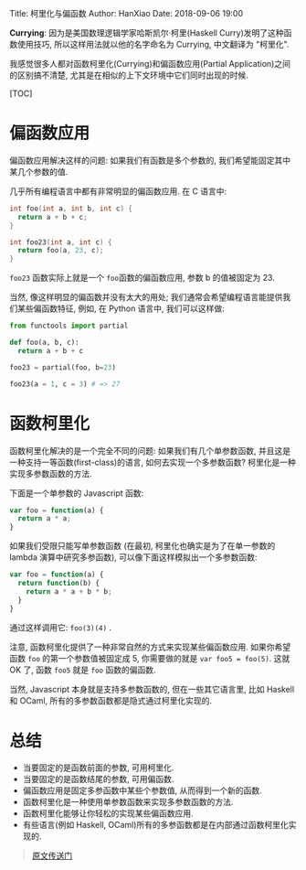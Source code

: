 Title: 柯里化与偏函数
Author: HanXiao
Date: 2018-09-06 19:00

**Currying**: 因为是美国数理逻辑学家哈斯凯尔·柯里(Haskell Curry)发明了这种函数使用技巧, 所以这样用法就以他的名字命名为 Currying, 中文翻译为 "柯里化".

我感觉很多人都对函数柯里化(Currying)和偏函数应用(Partial Application)之间的区别搞不清楚, 尤其是在相似的上下文环境中它们同时出现的时候.

[TOC]

# 偏函数应用

偏函数应用解决这样的问题: 如果我们有函数是多个参数的, 我们希望能固定其中某几个参数的值.

几乎所有编程语言中都有非常明显的偏函数应用. 在 C 语言中:

```c
int foo(int a, int b, int c) {
  return a + b + c;
}

int foo23(int a, int c) {
  return foo(a, 23, c);
}
```

`foo23` 函数实际上就是一个 `foo`函数的偏函数应用, 参数 b 的值被固定为 23.

当然, 像这样明显的偏函数并没有太大的用处; 我们通常会希望编程语言能提供我们某些偏函数特征, 例如, 在 Python 语言中, 我们可以这样做:

```py
from functools import partial

def foo(a, b, c):
  return a + b + c

foo23 = partial(foo, b=23)

foo23(a = 1, c = 3) # => 27
```

# 函数柯里化

函数柯里化解决的是一个完全不同的问题: 如果我们有几个单参数函数, 并且这是一种支持一等函数(first-class)的语言, 如何去实现一个多参数函数? 柯里化是一种实现多参数函数的方法.

下面是一个单参数的 Javascript 函数:

```js
var foo = function(a) {
  return a * a;
}
```

如果我们受限只能写单参数函数 (在最初, 柯里化也确实是为了在单一参数的 lambda 演算中研究多参函数), 可以像下面这样模拟出一个多参数函数:

```js
var foo = function(a) {
  return function(b) {
    return a * a + b * b;
  }
}
```

通过这样调用它: `foo(3)(4)` .

注意, 函数柯里化提供了一种非常自然的方式来实现某些偏函数应用. 如果你希望函数 `foo` 的第一个参数值被固定成 5, 你需要做的就是 `var foo5 = foo(5)`. 这就 OK 了, 函数 `foo5` 就是 `foo` 函数的偏函数.

当然, Javascript 本身就是支持多参数函数的, 但在一些其它语言里, 比如 Haskell 和 OCaml, 所有的多参数函数都是隐式通过柯里化实现的.

# 总结

- 当要固定的是函数前面的参数, 可用柯里化.
- 当要固定的是函数结尾的参数, 可用偏函数.
- 偏函数应用是固定多参函数中某些个参数值, 从而得到一个新的函数.
- 函数柯里化是一种使用单参数函数来实现多参数函数的方法.
- 函数柯里化能够让你轻松的实现某些偏函数应用.
- 有些语言(例如 Haskell, OCaml)所有的多参函数都是在内部通过函数柯里化实现的.

> [原文传送门](http://www.aqee.net/post/currying-partial-application.html)
